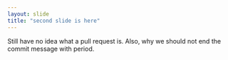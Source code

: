 ```yaml
---
layout: slide
title: "second slide is here"
---
```

Still have no idea  what a pull request is.
Also, why we should not end the commit message with period.
